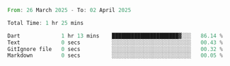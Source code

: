 <!--START_SECTION:waka-->

```rust
From: 26 March 2025 - To: 02 April 2025

Total Time: 1 hr 25 mins

Dart             1 hr 13 mins    █████████████████████▓░░░   86.14 %
Text             0 secs          ░░░░░░░░░░░░░░░░░░░░░░░░░   00.43 %
GitIgnore file   0 secs          ░░░░░░░░░░░░░░░░░░░░░░░░░   00.32 %
Markdown         0 secs          ░░░░░░░░░░░░░░░░░░░░░░░░░   00.05 %
```

<!--END_SECTION:waka-->
